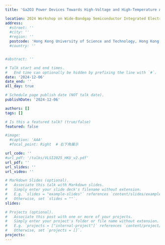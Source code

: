 ```yaml
---
title: 'Ga2O3 Power Devices Towards High-Voltage and High-Temperature Applications'

location: 2024 Workshop on Wide-Bandgap Semiconductor Integrated Electronics
address:
  #street: ''
  #city: ''
  #region: ''
  postcode: 'Hong Kong University of Science and Technology, Hong Kong, China'
  #country: ''


#abstract: ''

# Talk start and end times.
#   End time can optionally be hidden by prefixing the line with `#`.
date: '2024-12-06'
date_end: ''
all_day: true

# Schedule page publish date (NOT talk date).
publishDate: '2024-12-06'

authors: []
tags: []

# Is this a featured talk? (true/false)
featured: false

#image:
  #caption: 'AAA'
  #focal_point: Right  # 右下角展示

url_code: ''
#url_pdf: '/talks/VLSI2025_HKU_v2.pdf'
url_pdf: ''
url_slides: ''
url_video: ''

# Markdown Slides (optional).
#   Associate this talk with Markdown slides.
#   Simply enter your slide deck's filename without extension.
#   E.g. `slides = "example-slides"` references `content/slides/example-slides.md`.
#   Otherwise, set `slides = ""`.
slides:

# Projects (optional).
#   Associate this post with one or more of your projects.
#   Simply enter your project's folder or file name without extension.
#   E.g. `projects = ["internal-project"]` references `content/project/deep-learning/index.md`.
#   Otherwise, set `projects = []`.
projects:
---
```

